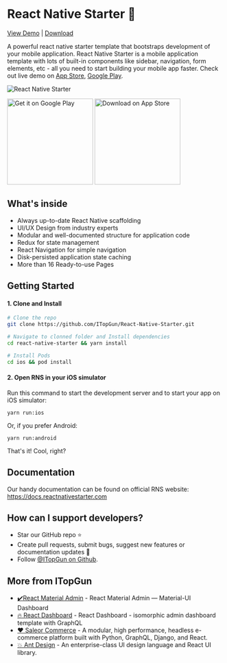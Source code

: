 # React Native Starter 🚀

[View Demo](https://play.google.com/store/apps/details?id=com.reactnativestarter.upd) | [Download](https://github.com/ITopGun/React-Native-Starter.git)



A powerful react native starter template that bootstraps development of your mobile application. React Native Starter is a mobile application template with lots of built-in components like sidebar, navigation, form elements, etc - all you need to start building your mobile app faster. Check out live demo on [App Store](https://play.google.com/store/apps/details?id=com.reactnativestarter.lite), [Google Play](https://play.google.com/store/apps/details?id=com.reactnativestarter.app).

![React Native Starter](https://i.imgur.com/vcz4bU6.png)

<a href='https://play.google.com/store/apps/details?id=com.reactnativestarter.upd'><img width="200" alt='Get it on Google Play' src='https://play.google.com/intl/en_us/badges/images/generic/en_badge_web_generic.png'/></a>
<a href='https://play.google.com/store/apps/details?id=com.reactnativestarter.upd'><img width="200" alt='Download on App Store' src='https://i.imgur.com/7IxtMV0.png'/></a>

## What's inside

- Always up-to-date React Native scaffolding
- UI/UX Design from industry experts
- Modular and well-documented structure for application code
- Redux for state management
- React Navigation for simple navigation
- Disk-persisted application state caching
- More than 16 Ready-to-use Pages

## Getting Started

#### 1. Clone and Install

```bash
# Clone the repo
git clone https://github.com/ITopGun/React-Native-Starter.git

# Navigate to clonned folder and Install dependencies
cd react-native-starter && yarn install

# Install Pods
cd ios && pod install
```

#### 2. Open RNS in your iOS simulator

Run this command to start the development server and to start your app on iOS simulator:
```
yarn run:ios
```

Or, if you prefer Android:
```
yarn run:android
```

That's it! Cool, right?

## Documentation

Our handy documentation can be found on official RNS website: https://docs.reactnativestarter.com 

## How can I support developers?
- Star our GitHub repo :star:
- Create pull requests, submit bugs, suggest new features or documentation updates :wrench:
- Follow [@ITopGun on Github](https://github.com/ITopGun).

## More from ITopGun
- [✔️React Material Admin](https://github.com/ITopGun/React-MUI-Admin) - React Material Admin — Material-UI Dashboard
- [🔥 React Dashboard](https://github.com/ITopGun/React-Dashboard.git) - React Dashboard - isomorphic admin dashboard template with GraphQL
- [❤️ Saleor Commerce](https://github.com/ITopGun/Saleore-combyPGDR.git) - A modular, high performance, headless e-commerce platform built with Python, GraphQL, Django, and React.
- [💥 Ant Design](https://github.com/ITopGun/ant-design.git) - An enterprise-class UI design language and React UI library.
